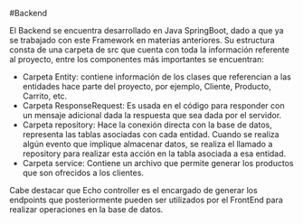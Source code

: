 #Backend

El Backend se encuentra desarrollado en Java SpringBoot, dado a que ya se trabajado con este Framework en materias anteriores. Su estructura consta de una carpeta de src que cuenta con toda la información referente al proyecto, entre los componentes más importantes se encuentran:

-	Carpeta Entity: contiene información de los clases que referencian a las entidades hace parte del proyecto, por ejemplo, Cliente, Producto, Carrito, etc.
-	Carpeta ResponseRequest: Es usada en el código para responder con un mensaje adicional dada la respuesta que sea dada por el servidor.
-	Carpeta repository: Hace la conexión directa con la base de datos, representa las tablas asociadas con cada entidad. Cuando se realiza algún evento que implique almacenar datos, se realiza el llamado a repository para realizar esta acción en la tabla asociada a esa entidad. 
-	Carpeta service: Contiene un archivo que permite generar los productos que son ofrecidos a los clientes.

Cabe destacar que Echo controller es el encargado de generar los endpoints que posteriormente pueden ser utilizados por el FrontEnd para realizar operaciones en la base de datos. 

